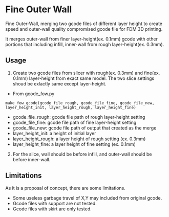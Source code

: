 # Fine Outer Wall
Fine Outer-Wall, merging two gcode files of different layer height to create speed and outer-wall quality compromised gcode file for FDM 3D printing.

It merges outer-wall from finer layer-height(ex. 0.1mm) gcode with other portions that including infill, inner-wall from rough layer-height(ex. 0.3mm).

## Usage
1. Create two gcode files from slicer with rough(ex. 0.3mm) and fine(ex. 0.1mm) layer-height from exact same model. The two slice settings shoud be exlactly same except layer-height.

* From gcode_fow.py

`make_fow_gcode(gcode_file_rough, gcode_file_fine, gcode_file_new, layer_height_init, layer_height_rough, layer_height_fine)`

* gcode_file_rough: gcode file path of rough layer-height setting
* gcode_file_fine: gcode file path of fine layer-height setting
* gcode_file_new: gcode file path of output that created as the merge
* layer_height_init: a height of initial layer
* layer_height_rough: a layer height of rough setting (ex. 0.3mm)
* layer_height_fine: a layer height of fine setting (ex. 0.1mm)

2. For the slice, wall should be before infiil, and outer-wall should be before inner-wall.

## Limitations
As it is a proposal of concept, there are some limitations.
* Some useless garbage travel of X,Y may included from original gcode.
* Gcode files with support are not tested.
* Gcode files with skirt are only tested.
